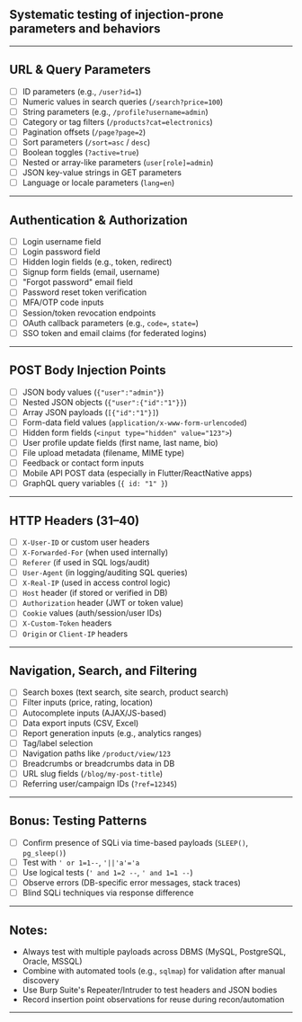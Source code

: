 
## Systematic testing of injection-prone parameters and behaviors

---

## URL & Query Parameters
- [ ] ID parameters (e.g., `/user?id=1`)
- [ ] Numeric values in search queries (`/search?price=100`)
- [ ] String parameters (e.g., `/profile?username=admin`)
- [ ] Category or tag filters (`/products?cat=electronics`)
- [ ] Pagination offsets (`/page?page=2`)
- [ ] Sort parameters (`/sort=asc` / `desc`)
- [ ] Boolean toggles (`?active=true`)
- [ ] Nested or array-like parameters (`user[role]=admin`)
- [ ] JSON key-value strings in GET parameters
- [ ] Language or locale parameters (`lang=en`)

---

## Authentication & Authorization
- [ ] Login username field
- [ ] Login password field
- [ ] Hidden login fields (e.g., token, redirect)
- [ ] Signup form fields (email, username)
- [ ] "Forgot password" email field
- [ ] Password reset token verification
- [ ] MFA/OTP code inputs
- [ ] Session/token revocation endpoints
- [ ] OAuth callback parameters (e.g., `code=`, `state=`)
- [ ] SSO token and email claims (for federated logins)

---

## POST Body Injection Points
- [ ] JSON body values (`{"user":"admin"}`)
- [ ] Nested JSON objects (`{"user":{"id":"1"}}`)
- [ ] Array JSON payloads (`[{"id":"1"}]`)
- [ ] Form-data field values (`application/x-www-form-urlencoded`)
- [ ] Hidden form fields (`<input type="hidden" value="123">`)
- [ ] User profile update fields (first name, last name, bio)
- [ ] File upload metadata (filename, MIME type)
- [ ] Feedback or contact form inputs
- [ ] Mobile API POST data (especially in Flutter/ReactNative apps)
- [ ] GraphQL query variables (`{ id: "1" }`)

---

## HTTP Headers (31–40)
- [ ] `X-User-ID` or custom user headers
- [ ] `X-Forwarded-For` (when used internally)
- [ ] `Referer` (if used in SQL logs/audit)
- [ ] `User-Agent` (in logging/auditing SQL queries)
- [ ] `X-Real-IP` (used in access control logic)
- [ ] `Host` header (if stored or verified in DB)
- [ ] `Authorization` header (JWT or token value)
- [ ] `Cookie` values (auth/session/user IDs)
- [ ] `X-Custom-Token` headers
- [ ] `Origin` or `Client-IP` headers

---

## Navigation, Search, and Filtering
- [ ] Search boxes (text search, site search, product search)
- [ ] Filter inputs (price, rating, location)
- [ ] Autocomplete inputs (AJAX/JS-based)
- [ ] Data export inputs (CSV, Excel)
- [ ] Report generation inputs (e.g., analytics ranges)
- [ ] Tag/label selection
- [ ] Navigation paths like `/product/view/123`
- [ ] Breadcrumbs or breadcrumbs data in DB
- [ ] URL slug fields (`/blog/my-post-title`)
- [ ] Referring user/campaign IDs (`?ref=12345`)

---

## Bonus: Testing Patterns
- [ ] Confirm presence of SQLi via time-based payloads (`SLEEP()`, `pg_sleep()`)
- [ ] Test with `' or 1=1--`, `'||'a'='a`
- [ ] Use logical tests (`' and 1=2 --`, `' and 1=1 --`)
- [ ] Observe errors (DB-specific error messages, stack traces)
- [ ] Blind SQLi techniques via response difference

---

## Notes:
- Always test with multiple payloads across DBMS (MySQL, PostgreSQL, Oracle, MSSQL)
- Combine with automated tools (e.g., `sqlmap`) for validation after manual discovery
- Use Burp Suite's Repeater/Intruder to test headers and JSON bodies
- Record insertion point observations for reuse during recon/automation

---

